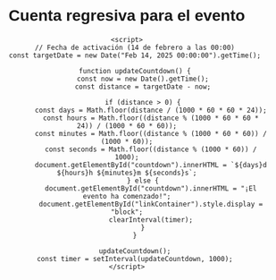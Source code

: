 <!DOCTYPE html>
<html lang="es">
<head>
    <meta charset="UTF-8">
    <meta name="viewport" content="width=device-width, initial-scale=1.0">
    <title>Cuenta Regresiva</title>
    <style>
        body {
            font-family: Arial, sans-serif;
            text-align: center;
            padding: 50px;
        }
        #countdown {
            font-size: 2em;
            margin-bottom: 20px;
        }
        #linkContainer {
            display: none;
            margin-top: 20px;
        }
        a {
            font-size: 1.5em;
            color: blue;
            text-decoration: none;
        }
    </style>
</head>
<body>
    <h1>Cuenta regresiva para el evento</h1>
    <div id="countdown"></div>
    <div id="linkContainer">
        <a href="https://tu-enlace-aqui.com" target="_blank">¡Accede aquí!</a>
    </div>

    <script>
        // Fecha de activación (14 de febrero a las 00:00)
        const targetDate = new Date("Feb 14, 2025 00:00:00").getTime();
        
        function updateCountdown() {
            const now = new Date().getTime();
            const distance = targetDate - now;
            
            if (distance > 0) {
                const days = Math.floor(distance / (1000 * 60 * 60 * 24));
                const hours = Math.floor((distance % (1000 * 60 * 60 * 24)) / (1000 * 60 * 60));
                const minutes = Math.floor((distance % (1000 * 60 * 60)) / (1000 * 60));
                const seconds = Math.floor((distance % (1000 * 60)) / 1000);
                document.getElementById("countdown").innerHTML = `${days}d ${hours}h ${minutes}m ${seconds}s`;
            } else {
                document.getElementById("countdown").innerHTML = "¡El evento ha comenzado!";
                document.getElementById("linkContainer").style.display = "block";
                clearInterval(timer);
            }
        }
        
        updateCountdown();
        const timer = setInterval(updateCountdown, 1000);
    </script>
</body>
</html>
